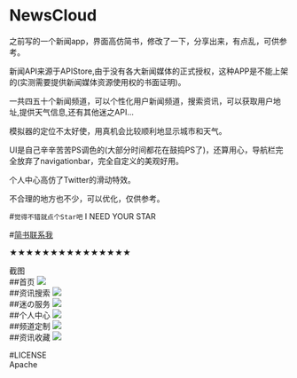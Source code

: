 # NewsCloud
之前写的一个新闻app，界面高仿简书，修改了一下，分享出来，有点乱，可供参考。

新闻API来源于APIStore,由于没有各大新闻媒体的正式授权，这种APP是不能上架的(实测需要提供新闻媒体资源使用权的书面证明)。

一共四五十个新闻频道，可以个性化用户新闻频道，搜索资讯，可以获取用户地址,提供天气信息,还有其他迷之API...<br>

模拟器的定位不太好使，用真机会比较顺利地显示城市和天气。

UI是自己辛辛苦苦PS调色的(大部分时间都花在鼓捣PS了)，还算用心，导航栏完全放弃了navigationbar，完全自定义的美观好用。<br>

个人中心高仿了Twitter的滑动特效。<br>

不合理的地方也不少，可以优化，仅供参考。<br>

#`觉得不错就点个Star吧` I NEED YOUR STAR <br>

#[简书联系我](http://www.jianshu.com/users/75cbe5be8afb/latest_articles "CONTACT ME")<br>

★★★★★★★★★★★★★★★<br>

截图<br>
##首页
![](https://github.com/JimmyStudio/NewsCloud/blob/master/pic/IMG_2351.PNG)<br>
##资讯搜索
![](https://github.com/JimmyStudio/NewsCloud/blob/master/pic/IMG_2352.PNG)<br>
##迷の服务
![](https://github.com/JimmyStudio/NewsCloud/blob/master/pic/IMG_2355.PNG)<br>
##个人中心
![](https://github.com/JimmyStudio/NewsCloud/blob/master/pic/IMG_2358.PNG)<br>
##频道定制
![](https://github.com/JimmyStudio/NewsCloud/blob/master/pic/IMG_2356.PNG)<br>
##资讯收藏
![](https://github.com/JimmyStudio/NewsCloud/blob/master/pic/IMG_2357.PNG)<br>

#LICENSE<br>
Apache
